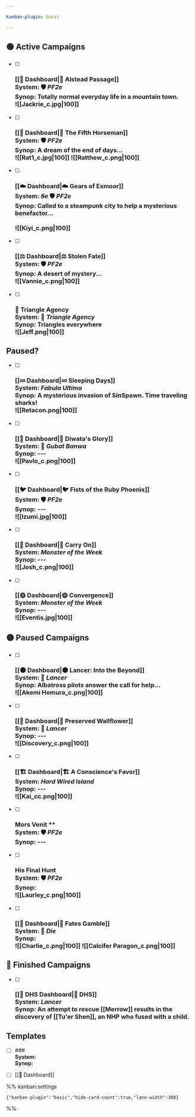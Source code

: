 ```yaml
---

kanban-plugin: basic

---
```


## 🟢 Active Campaigns

- [ ] ### [[🌄 Dashboard|🌄 Alstead Passage]]<br>**System:** 🛡️ *PF2e*<br>**Synop:** Totally normal everyday life in a mountain town.<br>![[Jackrie_c.jpg|100]]
- [ ] ###  [[🐴 Dashboard|🐴 The Fifth Horseman]]<br>**System:** 🛡️ *PF2e*<br>**Synop:** A dream of the end of days...<br>![[Rat1_c.jpg|100]] ![[Ratthew_c.png|100]]
- [ ] ### [[☁️ Dashboard|☁️ Gears of Exmoor]]<br>**System:** *~~5e~~* 🛡️ *PF2e*<br>**Synop:** Called to a steampunk city to help a mysterious benefactor...<br><br>![[Kiyi_c.png|100]]
- [ ] ### [[⚖️ Dashboard|⚖️ Stolen Fate]]<br>**System:** 🛡️ *PF2e*<br>**Synop:** A desert of mystery...<br>![[Vannie_c.png|100]]
- [ ] ### 🔺 Triangle Agency<br>**System:** 🔺 *Triangle Agency*<br>**Synop:** Triangles everywhere<br>![[Jeff.png|100]]


## Paused?

- [ ] ### [[💤 Dashboard|💤 Sleeping Days]]<br>**System:** *Fabula Ultima*<br>**Synop:** A mysterious invasion of SinSpawn. Time traveling sharks!<br>![[Retacon.png|100]]
- [ ] ### [[🎏 Dashboard|🎏 Diwata's Glory]]<br>**System:** 🎏 *Gubat Banwa*<br>**Synop:** ---<br>![[Pavlo_c.png|100]]
- [ ] ### [[🐦 Dashboard|🐦 Fists of the Ruby Phoenix]]<br>**System:** 🛡️ *PF2e*<br>**Synop:** ---<br>![[Izumi.jpg|100]]
- [ ] ### [[🎯 Dashboard|🎯 Carry On]]<br>**System:** *Monster of the Week*<br>**Synop:** ---<br>![[Josh_c.png|100]]
- [ ] ### [[🌞 Dashboard|🌞 Convergence]]<br>**System:** *Monster of the Week*<br>**Synop:** ---<br>![[Eventis.jpg|100]]


## 🟡 Paused Campaigns

- [ ] ### [[🌑 Dashboard|🌑 Lancer: Into the Beyond]]<br>**System:** 🤖 *Lancer*<br>**Synop:** Albatross pilots answer the call for help...<br>![[Akemi Homura_c.png|100]]
- [ ] ### [[🌸 Dashboard|🌸 Preserved Wallflower]]<br>**System:** 🤖 *Lancer*<br>**Synop:** ---<br>![[Discovery_c.png|100]]
- [ ] ### [[🏗 Dashboard|🏗 A Conscience's Favor]]<br>**System:** *Hard Wired Island*<br>**Synop:** ---<br>![[Kai_cc.png|100]]
- [ ] ### Mors Venit \*\*<br>**System:** 🛡️ *PF2e*<br>**Synop:** ---
- [ ] ### His Final Hunt<br>**System:** 🛡️ *PF2e*<br>**Synop:**<br>![[Laurley_c.png|100]]
- [ ] ### [[🎲 Dashboard|🎲 Fates Gamble]] <br>**System:** 🎲 *Die*<br>**Synop:**<br>![[Charlie_c.png|100]] ![[Calcifer Paragon_c.png|100]]


## 🏁 Finished Campaigns

- [ ] ###  [[🔫 DHS Dashboard|🔫 DHS]]<br>**System:** *Lancer*<br>**Synop:** An attempt to rescue [[Merrow]] results in the discovery of [[Tu'er Shen]], an NHP who fused with a child.


## Templates

- [ ] ###<br>**System:** <br>**Synop:**
- [ ] [[🐌 Dashboard]]




%% kanban:settings
```
{"kanban-plugin":"basic","hide-card-count":true,"lane-width":300}
```
%%